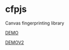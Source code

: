# cfpjs
Canvas fingerprinting library

[DEMO](https://raw.githack.com/lemon-mint/cfpjs/main/v1.html)

[DEMOV2](https://raw.githack.com/lemon-mint/cfpjs/main/v2.html)
